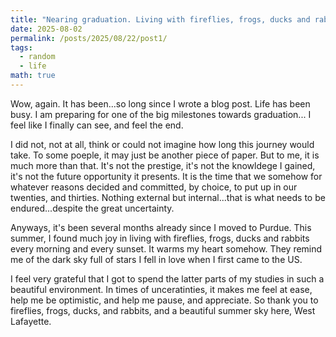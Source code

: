 ```yaml
---
title: "Nearing graduation. Living with fireflies, frogs, ducks and rabbits"
date: 2025-08-02
permalink: /posts/2025/08/22/post1/
tags:
  - random
  - life
math: true
---
```


Wow, again. It has been...so long since I wrote a blog post.
Life has been busy. I am preparing for one of the big milestones towards graduation...
I feel like I finally can see, and feel the end.

I did not, not at all, think or could not imagine how long this journey would take.
To some poeple, it may just be another piece of paper. But to me, it is much more than that.
It's not the prestige, it's not the knowldege I gained, it's not the future opportunity it presents.
It is the time that we somehow for whatever reasons decided and committed, by choice, to put up in our twenties, and thirties.
Nothing external but internal...that is what needs to be endured...despite the great uncertainty.

Anyways, it's been several months already since I moved to Purdue.
This summer, I found much joy in living with fireflies, frogs, ducks and rabbits every morning and every sunset.
It warms my heart somehow. They remind me of the dark sky full of stars I fell in love when I first came to the US.

I feel very grateful that I got to spend the latter parts of my studies in such a beautiful environment.
In times of unceratinties, it makes me feel at ease, help me be optimistic, and help me pause, and appreciate.
So thank you to fireflies, frogs, ducks, and rabbits, and a beautiful summer sky here, West Lafayette.